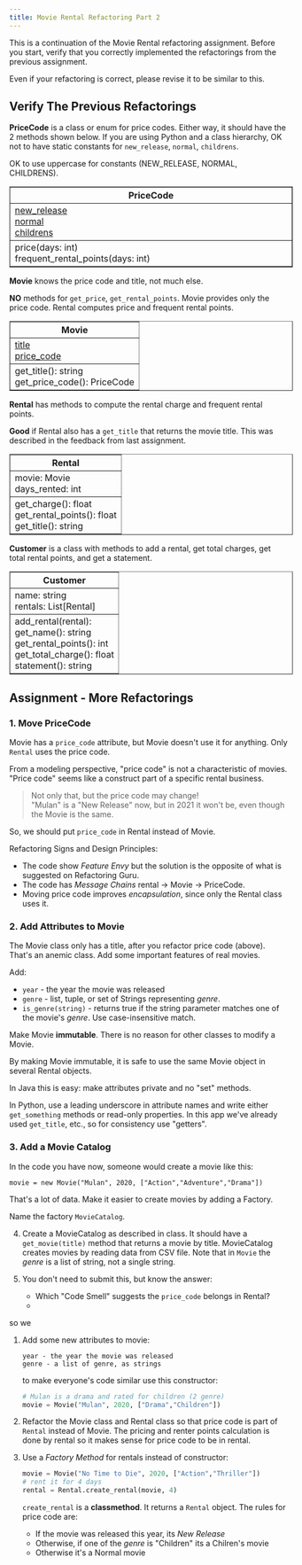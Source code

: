 ```yaml
---
title: Movie Rental Refactoring Part 2
---
```


This is a continuation of the Movie Rental refactoring assignment.
Before you start, verify that you correctly implemented the refactorings
from the previous assignment.

Even if your refactoring is correct, please revise it to be similar
to this.

## Verify The Previous Refactorings

**PriceCode** is a class or enum for price codes.
Either way, it should have the 2 methods shown below.
If you are using Python and a class hierarchy, 
OK not to have static constants for `new_release`, `normal`, `childrens`.

OK to use uppercase for constants (NEW\_RELEASE, NORMAL, CHILDRENS).


<table border="1" style="width:32em">
<tr><th width="40%">PriceCode</th></tr>
<tr><td>
<u>new_release</u> <br/>
<u>normal</u> <br/>
<u>childrens</u> <br/>
</td>
</tr>
<tr><td>
price(days: int) <br/>
frequent_rental_points(days: int)
</td>
</tr>
</table>

**Movie** knows the price code and title, not much else.

**NO** methods for `get_price`, `get_rental_points`.  Movie provides only the price code. Rental computes price and frequent rental points.

<table border="1" style="width:32em;">
<tr><th>Movie</th></tr>
<tr><td>
<u>title</u> <br/>
<u>price_code</u> <br/>
</td>
</tr>
<tr><td>
get_title(): string <br/>
get_price_code(): PriceCode
</td>
</tr>
</table>

**Rental** has methods to compute the rental charge and frequent rental points.

**Good** if Rental also has a `get_title` that returns the movie title.  This was described in the feedback from last assignment.

<table border="1" style="width:32em;">
<tr><th>Rental</th></tr>
<tr><td>
movie: Movie <br/>
days_rented: int
</td>
</tr>
<tr><td>
get_charge(): float <br/>
get_rental_points(): float <br/>
get_title(): string <br/>
</td>
</tr>
</table>

**Customer** is a class with methods to add a rental, get total charges, get total rental points, and get a statement.

<table border="1" style="width:32em;">
<tr><th>Customer</th></tr>
<tr><td>
name: string <br/>
rentals: List[Rental]
</td>
</tr>
<tr><td>
add_rental(rental): <br/>
get_name(): string <br/>
get_rental_points(): int <br/>
get_total_charge(): float <br/>
statement(): string
</td>
</tr>
</table>

## Assignment - More Refactorings

### 1. Move PriceCode

Movie has a `price_code` attribute, but Movie doesn't use it for anything.
Only `Rental` uses the price code.

From a modeling perspective, "price code" is not a characteristic of movies.
"Price code" seems like a construct part of a specific rental business.

> Not only that, but the price code may change!    
> "Mulan" is a "New Release" now, but in 2021 it won't be, 
> even though the Movie is the same.

So, we should put `price_code` in Rental instead of Movie.

Refactoring Signs and Design Principles:

* The code show *Feature Envy* but the solution is the opposite of what is suggested on Refactoring Guru.
* The code has *Message Chains* rental -> Movie -> PriceCode.
* Moving price code improves *encapsulation*, since only the Rental class uses it.

### 2. Add Attributes to Movie

The Movie class only has a title, after you refactor price code (above). That's an anemic class. Add some important features of real movies.

Add:
* `year` - the year the movie was released
* `genre` - list, tuple, or set of Strings representing *genre*.
* `is_genre(string)` - returns true if the string parameter matches one of the movie's *genre*.  Use case-insensitive match. 

Make Movie **immutable**. There is no reason for other classes to modify a Movie.

By making Movie immutable, it is safe to use the same Movie object in several Rental objects.

In Java this is easy: make attributes private and no "set" methods.

In Python, use a leading underscore in attribute names and write either `get_something` methods or read-only properties.  In this app we've already used `get_title`, etc., so for consistency use "getters".

### 3. Add a Movie Catalog

In the code you have now, someone would create a movie like this:
```
movie = new Movie("Mulan", 2020, ["Action","Adventure","Drama"])
```

That's a lot of data.  Make it easier to create movies by adding a Factory.

Name the factory `MovieCatalog`.


4. Create a MovieCatalog as described in class.  It should have a `get_movie(title)`
   method that returns a movie by title.  MovieCatalog creates movies by reading data from CSV file.  Note that in `Movie` the *genre* is a list of string, not a single string.

5. You don't need to submit this, but know the answer:
   * Which "Code Smell" suggests the `price_code` belongs in Rental?
   * 


> 
so we 


1. Add some new attributes to movie:
   ```
   year - the year the movie was released
   genre - a list of genre, as strings
   ```
   to make everyone's code similar use this constructor:
   ```python
   # Mulan is a drama and rated for children (2 genre)
   movie = Movie("Mulan", 2020, ["Drama","Children"])
   ```

2. Refactor the Movie class and Rental class so that price code is part
   of `Rental` instead of Movie.  The pricing and renter points calculation
   is done by rental so it makes sense for price code to be in rental.

3. Use a *Factory Method* for rentals instead of constructor:
   ```python
   movie = Movie("No Time to Die", 2020, ["Action","Thriller"])
   # rent it for 4 days
   rental = Rental.create_rental(movie, 4)
   ```
   `create_rental` is a **classmethod**. It returns a `Rental` object. The rules for price code are:
   * If the movie was released this year, its *New Release*
   * Otherwise, if one of the *genre* is "Children" its a Chilren's movie
   * Otherwise it's a Normal movie
